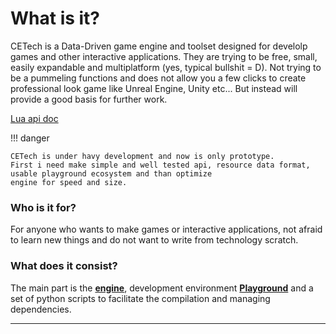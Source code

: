 # What is it?

CETech is a Data-Driven game engine and toolset designed for develolp games and other interactive applications.
They are trying to be free, small, easily expandable and multiplatform (yes, typical bullshit = D).
Not trying to be a pummeling functions and does not allow you a few clicks to create professional look game
like Unreal Engine, Unity etc... But instead will provide a good basis for further work.

[Lua api doc](/lua_api)

!!! danger

    CETech is under havy development and now is only prototype.
    First i need make simple and well tested api, resource data format, usable playground ecosystem and than optimize
    engine for speed and size.

### Who is it for?

For anyone who wants to make games or interactive applications, not afraid to learn new things and do not want to write
from technology scratch.

### What does it consist?

The main part is the [**engine**][engine], development environment [**Playground**][playground] and a set of python
scripts to facilitate the compilation and managing dependencies.

---

[unreal_engine]: https://www.unrealengine.com
[unity3d]: https://unity3d.com
[cryengine]: https:/www.cryengine.com
[stingray]: http://www.autodesk.com/products/stingray/overview
[playground]: playground/overview.md
[engine]: engine/overview.md
